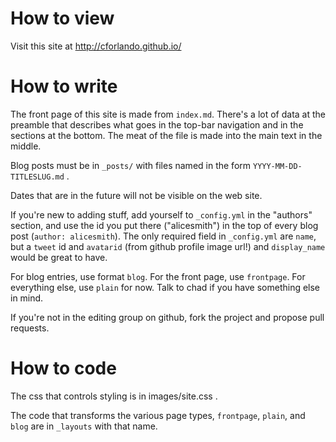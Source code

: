 How to view
===========

Visit this site at http://cforlando.github.io/

How to write
============

The front page of this site is made from `index.md`. There's a lot of data at
the preamble that describes what goes in the top-bar navigation and in the
sections at the bottom. The meat of the file is made into the main text in the
middle.

Blog posts must be in `_posts/` with files named in the form
`YYYY-MM-DD-TITLESLUG.md` .

Dates that are in the future will not be visible on the web site.

If you're new to adding stuff, add yourself to `_config.yml` in the "authors" 
section, and use the id you put there ("alicesmith") in the top of every blog
post (`author: alicesmith`). The only required field in `_config.yml` are
`name`, but a `tweet` id and `avatarid` (from github profile image url!) and
`display_name` would be great to have.

For blog entries, use format `blog`. For the front page, use `frontpage`. 
For everything else, use `plain` for now. Talk to chad if you have something
else in mind.

If you're not in the editing group on github, fork the project and propose
pull requests.


How to code
===========

The css that controls styling is in images/site.css .

The code that transforms the various page types, `frontpage`, `plain`, and
`blog` are in `_layouts` with that name.
